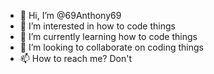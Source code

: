 - 👋 Hi, I’m @69Anthony69
- 👀 I’m interested in how to code things
- 🌱 I’m currently learning how to code things
- 💞️ I’m looking to collaborate on coding things
- 📫 How to reach me? Don't

<!---
69Anthony69/69Anthony69 is a ✨ special ✨ repository because its `README.md` (this file) appears on your GitHub profile.
You can click the Preview link to take a look at your changes.
--->
